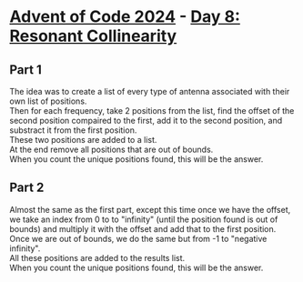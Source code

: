 # [Advent of Code 2024](../README.md) - [Day 8: Resonant Collinearity](https://adventofcode.com/2024/day/8)

## Part 1
The idea was to create a list of every type of antenna associated with their own list of positions.  
Then for each frequency, take 2 positions from the list, find the offset of the second position compaired to
the first, add it to the second position, and substract it from the first position.  
These two positions are added to a list.  
At the end remove all positions that are out of bounds.  
When you count the unique positions found, this will be the answer.

## Part 2
Almost the same as the first part, except this time once we have the offset, we take an index from 0 to
to "infinity" (until the position found is out of bounds) and multiply it with the offset and add that to the
first position. Once we are out of bounds, we do the same but from -1 to "negative infinity".  
All these positions are added to the results list.  
When you count the unique positions found, this will be the answer.